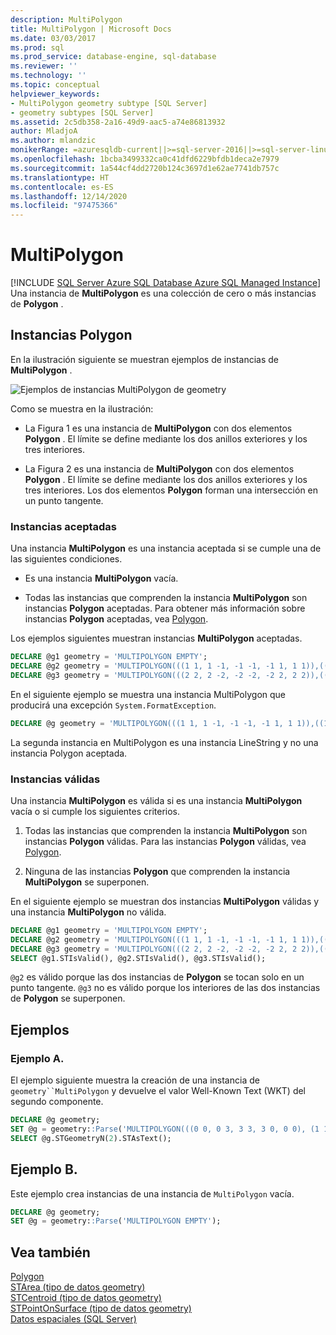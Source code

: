 ```yaml
---
description: MultiPolygon
title: MultiPolygon | Microsoft Docs
ms.date: 03/03/2017
ms.prod: sql
ms.prod_service: database-engine, sql-database
ms.reviewer: ''
ms.technology: ''
ms.topic: conceptual
helpviewer_keywords:
- MultiPolygon geometry subtype [SQL Server]
- geometry subtypes [SQL Server]
ms.assetid: 2c5db358-2a16-49d9-aac5-a74e86813932
author: MladjoA
ms.author: mlandzic
monikerRange: =azuresqldb-current||>=sql-server-2016||>=sql-server-linux-2017||=azuresqldb-mi-current
ms.openlocfilehash: 1bcba3499332ca0c41dfd6229bfdb1deca2e7979
ms.sourcegitcommit: 1a544cf4dd2720b124c3697d1e62ae7741db757c
ms.translationtype: HT
ms.contentlocale: es-ES
ms.lasthandoff: 12/14/2020
ms.locfileid: "97475366"
---
```

# <a name="multipolygon"></a>MultiPolygon
[!INCLUDE [SQL Server Azure SQL Database Azure SQL Managed Instance](../../includes/applies-to-version/sql-asdb-asdbmi.md)]
  Una instancia de **MultiPolygon** es una colección de cero o más instancias de **Polygon** .  
  
## <a name="polygon-instances"></a>Instancias Polygon  
 En la ilustración siguiente se muestran ejemplos de instancias de **MultiPolygon** .  
  
 ![Ejemplos de instancias MultiPolygon de geometry](../../relational-databases/spatial/media/multipolygon.gif "Ejemplos de instancias MultiPolygon de geometry")  
  
 Como se muestra en la ilustración:  
  
-   La Figura 1 es una instancia de **MultiPolygon** con dos elementos **Polygon** . El límite se define mediante los dos anillos exteriores y los tres interiores.  
  
-   La Figura 2 es una instancia de **MultiPolygon** con dos elementos **Polygon** . El límite se define mediante los dos anillos exteriores y los tres interiores. Los dos elementos **Polygon** forman una intersección en un punto tangente.  
  
### <a name="accepted-instances"></a>Instancias aceptadas  
 Una instancia **MultiPolygon** es una instancia aceptada si se cumple una de las siguientes condiciones.  
  
-   Es una instancia **MultiPolygon** vacía.  
  
-   Todas las instancias que comprenden la instancia **MultiPolygon** son instancias **Polygon** aceptadas. Para obtener más información sobre instancias **Polygon** aceptadas, vea [Polygon](../../relational-databases/spatial/polygon.md).  
  
Los ejemplos siguientes muestran instancias **MultiPolygon** aceptadas.  
  
```sql  
DECLARE @g1 geometry = 'MULTIPOLYGON EMPTY';  
DECLARE @g2 geometry = 'MULTIPOLYGON(((1 1, 1 -1, -1 -1, -1 1, 1 1)),((1 1, 3 1, 3 3, 1 3, 1 1)))';  
DECLARE @g3 geometry = 'MULTIPOLYGON(((2 2, 2 -2, -2 -2, -2 2, 2 2)),((1 1, 3 1, 3 3, 1 3, 1 1)))';  
```  
  
En el siguiente ejemplo se muestra una instancia MultiPolygon que producirá una excepción `System.FormatException`.  
  
```sql  
DECLARE @g geometry = 'MULTIPOLYGON(((1 1, 1 -1, -1 -1, -1 1, 1 1)),((1 1, 3 1, 3 3)))';  
```  
  
La segunda instancia en MultiPolygon es una instancia LineString y no una instancia Polygon aceptada.  
  
### <a name="valid-instances"></a>Instancias válidas  
 Una instancia **MultiPolygon** es válida si es una instancia **MultiPolygon** vacía o si cumple los siguientes criterios.  
  
1.  Todas las instancias que comprenden la instancia **MultiPolygon** son instancias **Polygon** válidas. Para las instancias **Polygon** válidas, vea [Polygon](../../relational-databases/spatial/polygon.md).  
  
2.  Ninguna de las instancias **Polygon** que comprenden la instancia **MultiPolygon** se superponen.  

En el siguiente ejemplo se muestran dos instancias **MultiPolygon** válidas y una instancia **MultiPolygon** no válida.  
  
```sql  
DECLARE @g1 geometry = 'MULTIPOLYGON EMPTY';  
DECLARE @g2 geometry = 'MULTIPOLYGON(((1 1, 1 -1, -1 -1, -1 1, 1 1)),((1 1, 3 1, 3 3, 1 3, 1 1)))';  
DECLARE @g3 geometry = 'MULTIPOLYGON(((2 2, 2 -2, -2 -2, -2 2, 2 2)),((1 1, 3 1, 3 3, 1 3, 1 1)))';  
SELECT @g1.STIsValid(), @g2.STIsValid(), @g3.STIsValid();  
```  
  
`@g2` es válido porque las dos instancias de **Polygon** se tocan solo en un punto tangente. `@g3` no es válido porque los interiores de las dos instancias de **Polygon** se superponen.  
  
## <a name="examples"></a>Ejemplos  
### <a name="example-a"></a>Ejemplo A.
El ejemplo siguiente muestra la creación de una instancia de `geometry``MultiPolygon` y devuelve el valor Well-Known Text (WKT) del segundo componente.  
  
```sql  
DECLARE @g geometry;  
SET @g = geometry::Parse('MULTIPOLYGON(((0 0, 0 3, 3 3, 3 0, 0 0), (1 1, 1 2, 2 1, 1 1)), ((9 9, 9 10, 10 9, 9 9)))');  
SELECT @g.STGeometryN(2).STAsText();  
```  
  
## <a name="example-b"></a>Ejemplo B.
Este ejemplo crea instancias de una instancia de `MultiPolygon` vacía.  
  
```sql  
DECLARE @g geometry;  
SET @g = geometry::Parse('MULTIPOLYGON EMPTY');  
```  
  
## <a name="see-also"></a>Vea también  
 [Polygon](../../relational-databases/spatial/polygon.md)   
 [STArea &#40;tipo de datos geometry&#41;](../../t-sql/spatial-geometry/starea-geometry-data-type.md)   
 [STCentroid &#40;tipo de datos geometry&#41;](../../t-sql/spatial-geometry/stcentroid-geometry-data-type.md)   
 [STPointOnSurface &#40;tipo de datos geometry&#41;](../../t-sql/spatial-geometry/stpointonsurface-geometry-data-type.md)   
 [Datos espaciales &#40;SQL Server&#41;](../../relational-databases/spatial/spatial-data-sql-server.md)  
  
  
